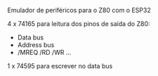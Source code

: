 Emulador de periféricos para o Z80 com o ESP32

4 x 74165 para leitura dos pinos de saída do Z80:
 - Data bus
 - Address bus
 - /MREQ /RD /WR ...

1 x 74595 para escrever no data bus
